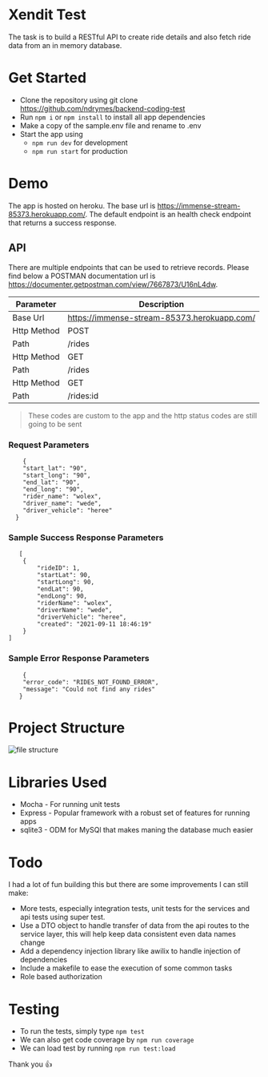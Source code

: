 # Xendit Test

The task is to build a RESTful API to create ride details and also fetch ride data from an in memory database.

# Get Started

- Clone the repository using git clone https://github.com/ndrymes/backend-coding-test
- Run `npm i` or `npm install` to install all app dependencies
- Make a copy of the sample.env file and rename to .env
- Start the app using
  - `npm run dev` for development
  - `npm run start` for production

# Demo

The app is hosted on heroku. The base url is <a href="https://immense-stream-85373.herokuapp.com/">https://immense-stream-85373.herokuapp.com/</a>.
The default endpoint is an health check endpoint that returns a success response.

## API

There are multiple endpoints that can be used to retrieve records. Please find below a POSTMAN documentation url is <a href="https://documenter.getpostman.com/view/7667873/U16nL4dw">https://documenter.getpostman.com/view/7667873/U16nL4dw</a>.

| Parameter   | Description                                 |
| ----------- | ------------------------------------------- |
| Base Url    | https://immense-stream-85373.herokuapp.com/ |
| Http Method | POST                                        |
| Path        | /rides                                |
| Http Method | GET                                       |
| Path        | /rides                                |
| Http Method | GET                                       |
| Path        | /rides:id                               |


> These codes are custom to the app and the http status codes are still going to be sent 

### Request Parameters

```
    {
    "start_lat": "90",
    "start_long": "90",
    "end_lat": "90",
    "end_long": "90",
    "rider_name": "wolex",
    "driver_name": "wede",
    "driver_vehicle": "heree"
  }
```

### Sample Success Response Parameters

```
   [
    {
        "rideID": 1,
        "startLat": 90,
        "startLong": 90,
        "endLat": 90,
        "endLong": 90,
        "riderName": "wolex",
        "driverName": "wede",
        "driverVehicle": "heree",
        "created": "2021-09-11 18:46:19"
    }
]
```

### Sample Error Response Parameters

```
    {
    "error_code": "RIDES_NOT_FOUND_ERROR",
    "message": "Could not find any rides"
   }

```

# Project Structure
![file structure](https://i.ibb.co/KVyzY5C/structure.png)

# Libraries Used

- Mocha - For running unit tests
- Express - Popular framework with a robust set of features for running apps
- sqlite3 - ODM for MySQl that makes maning the database much easier


# Todo

I had a lot of fun building this but there are some improvements I can still make:

- More tests, especially integration tests, unit tests for the services and api tests using super test.
- Use a DTO object to handle transfer of data from the api routes to the service layer, this will help keep data consistent even data names change
- Add a dependency injection library like awilix to handle injection of dependencies
- Include a makefile to ease the execution of some common tasks
- Role based authorization

# Testing

- To run the tests, simply type `npm test`
- We can also get code coverage by `npm run coverage`
- We can load test by running `npm run test:load`

Thank you 👍
